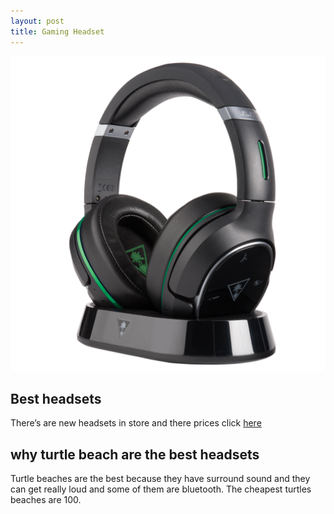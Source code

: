 ```yaml
---
layout: post
title: Gaming Headset
---
```


![turtle image](/images/turtle.png)

## Best headsets 

There’s are new headsets in store and there prices click [here](https://www.turtlebeach.com//)

## why turtle beach are the best headsets

Turtle beaches are the best because they have surround sound and they can get really loud and some of them are bluetooth. The cheapest turtles beaches are 100.
